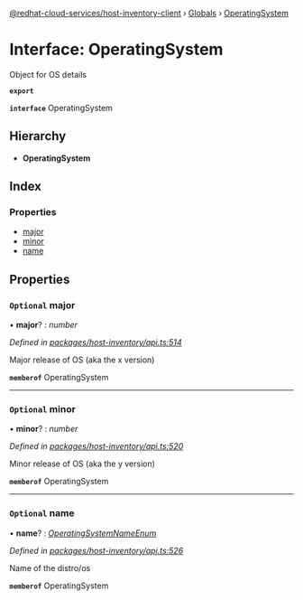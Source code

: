 [@redhat-cloud-services/host-inventory-client](../README.md) › [Globals](../globals.md) › [OperatingSystem](operatingsystem.md)

# Interface: OperatingSystem

Object for OS details

**`export`** 

**`interface`** OperatingSystem

## Hierarchy

* **OperatingSystem**

## Index

### Properties

* [major](operatingsystem.md#optional-major)
* [minor](operatingsystem.md#optional-minor)
* [name](operatingsystem.md#optional-name)

## Properties

### `Optional` major

• **major**? : *number*

*Defined in [packages/host-inventory/api.ts:514](https://github.com/leSamo/javascript-clients/blob/master/packages/host-inventory/api.ts#L514)*

Major release of OS (aka the x version)

**`memberof`** OperatingSystem

___

### `Optional` minor

• **minor**? : *number*

*Defined in [packages/host-inventory/api.ts:520](https://github.com/leSamo/javascript-clients/blob/master/packages/host-inventory/api.ts#L520)*

Minor release of OS (aka the y version)

**`memberof`** OperatingSystem

___

### `Optional` name

• **name**? : *[OperatingSystemNameEnum](../enums/operatingsystemnameenum.md)*

*Defined in [packages/host-inventory/api.ts:526](https://github.com/leSamo/javascript-clients/blob/master/packages/host-inventory/api.ts#L526)*

Name of the distro/os

**`memberof`** OperatingSystem

